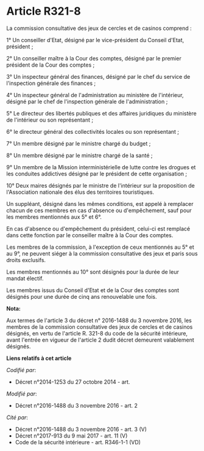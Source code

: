 # Article R321-8

La commission consultative des jeux de cercles et de casinos comprend : 

1° Un conseiller d'Etat, désigné par le vice-président du Conseil d'Etat, président ; 

2° Un conseiller maître à la Cour des comptes, désigné par le premier président de la Cour des comptes ; 

3° Un inspecteur général des finances, désigné par le chef du service de l'inspection générale des finances ; 

4° Un inspecteur général de l'administration au ministère de l'intérieur, désigné par le chef de l'inspection générale de
l'administration ; 

5° Le directeur des libertés publiques et des affaires juridiques du ministère de l'intérieur ou son représentant ; 

6° le directeur général des collectivités locales ou son représentant ; 

7° Un membre désigné par le ministre chargé du budget ; 

8° Un membre désigné par le ministre chargé de la santé ; 

9° Un membre de la Mission interministérielle de lutte contre les drogues et les conduites addictives désigné par le
président de cette organisation ; 

10° Deux maires désignés par le ministre de l'intérieur sur la proposition de l'Association nationale des élus des
territoires touristiques. 

Un suppléant, désigné dans les mêmes conditions, est appelé à remplacer chacun de ces membres en cas d'absence ou
d'empêchement, sauf pour les membres mentionnés aux 5° et 6°. 

En cas d'absence ou d'empêchement du président, celui-ci est remplacé dans cette fonction par le conseiller maître à la Cour
des comptes. 

Les membres de la commission, à l'exception de ceux mentionnés au 5° et au 9°, ne peuvent siéger à la commission consultative
des jeux et paris sous droits exclusifs. 

Les membres mentionnés au 10° sont désignés pour la durée de leur mandat électif. 

Les membres issus du Conseil d'Etat et de la Cour des comptes sont désignés pour une durée de cinq ans renouvelable une fois.

**Nota:**

Aux termes de l'article 3 du décret n° 2016-1488 du 3 novembre 2016, les membres de la commission consultative des jeux de
cercles et de casinos désignés, en vertu de l'article R. 321-8 du code de la sécurité intérieure, avant l'entrée en vigueur
de l'article 2 dudit  décret demeurent valablement désignés.

**Liens relatifs à cet article**

_Codifié par_:

  - Décret n°2014-1253 du 27 octobre 2014 - art.

_Modifié par_:

  - Décret n°2016-1488 du 3 novembre 2016 - art. 2

_Cité par_:

  - Décret n°2016-1488 du 3 novembre 2016 - art. 3 (V)
  - Décret n°2017-913 du 9 mai 2017 - art. 11 (V)
  - Code de la sécurité intérieure - art. R346-1-1 (VD)
